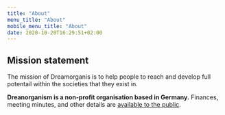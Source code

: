 ```yaml
---
title: "About"
menu_title: "About"
mobile_menu_title: "About"
date: 2020-10-20T16:29:51+02:00
---
```


## Mission statement
The mission of Dreamorganis is to help people to reach and develop full potentail within the societies that they exist in.

**Dreanorganism is a non-profit organisation based in Germany.** Finances, meeting minutes, and other details are [available to the public](https://drive.google.com/drive/folders/1ucHARxVbhrBbuZDbhrGHYDTsYAs8_bMH?usp=sharing).
